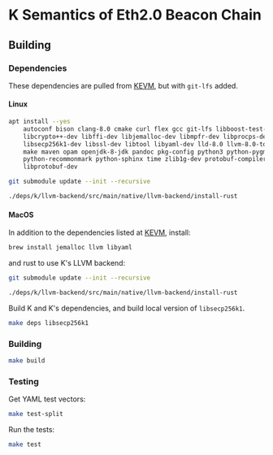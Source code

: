 K Semantics of Eth2.0 Beacon Chain
==================================

Building
--------

### Dependencies

These dependencies are pulled from [KEVM](https://github.com/kframework/evm-semantics), but with `git-lfs` added.

#### Linux

```sh
apt install --yes                                                           \
    autoconf bison clang-8.0 cmake curl flex gcc git-lfs libboost-test-dev  \
    libcrypto++-dev libffi-dev libjemalloc-dev libmpfr-dev libprocps-dev    \
    libsecp256k1-dev libssl-dev libtool libyaml-dev lld-8.0 llvm-8.0-tools  \
    make maven opam openjdk-8-jdk pandoc pkg-config python3 python-pygments \
    python-recommonmark python-sphinx time zlib1g-dev protobuf-compiler     \
    libprotobuf-dev

git submodule update --init --recursive

./deps/k/llvm-backend/src/main/native/llvm-backend/install-rust
```

#### MacOS

In addition to the dependencies listed at [KEVM](https://github.com/kframework/evm-semantics), install:

```sh
brew install jemalloc llvm libyaml
```

and rust to use K's LLVM backend:

```sh
git submodule update --init --recursive

./deps/k/llvm-backend/src/main/native/llvm-backend/install-rust
```

Build K and K's dependencies, and build local version of `libsecp256k1`.

```sh
make deps libsecp256k1
```

### Building

```sh
make build
```

### Testing

Get YAML test vectors:

```sh
make test-split
```

Run the tests:

```sh
make test
```
